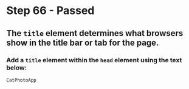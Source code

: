 # Step 66 - Passed
## The `title` element determines what browsers show in the title bar or tab for the page.

### Add a `title` element within the `head` element using the text below:

`CatPhotoApp`